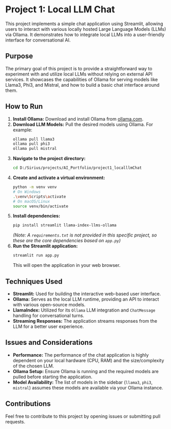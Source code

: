 # Project 1: Local LLM Chat

This project implements a simple chat application using Streamlit, allowing users to interact with various locally hosted Large Language Models (LLMs) via Ollama. It demonstrates how to integrate local LLMs into a user-friendly interface for conversational AI.

## Purpose

The primary goal of this project is to provide a straightforward way to experiment with and utilize local LLMs without relying on external API services. It showcases the capabilities of Ollama for serving models like Llama3, Phi3, and Mistral, and how to build a basic chat interface around them.

## How to Run

1.  **Install Ollama:**
    Download and install Ollama from [ollama.com](https://ollama.com/).
2.  **Download LLM Models:**
    Pull the desired models using Ollama. For example:
    ```bash
    ollama pull llama3
    ollama pull phi3
    ollama pull mistral
    ```
3.  **Navigate to the project directory:**
    ```bash
    cd D:/Sirius/projects/AI_Portfolio/project1_localllmChat
    ```
4.  **Create and activate a virtual environment:**
    ```bash
    python -m venv venv
    # On Windows
    .\venv\Scripts\activate
    # On macOS/Linux
    source venv/bin/activate
    ```
5.  **Install dependencies:**
    ```bash
    pip install streamlit llama-index-llms-ollama
    ```
    *(Note: A `requirements.txt` is not provided in this specific project, so these are the core dependencies based on `app.py`)*
6.  **Run the Streamlit application:**
    ```bash
    streamlit run app.py
    ```
    This will open the application in your web browser.

## Techniques Used

*   **Streamlit:** Used for building the interactive web-based user interface.
*   **Ollama:** Serves as the local LLM runtime, providing an API to interact with various open-source models.
*   **LlamaIndex:** Utilized for its `Ollama` LLM integration and `ChatMessage` handling for conversational turns.
*   **Streaming Responses:** The application streams responses from the LLM for a better user experience.

## Issues and Considerations

*   **Performance:** The performance of the chat application is highly dependent on your local hardware (CPU, RAM) and the size/complexity of the chosen LLM.
*   **Ollama Setup:** Ensure Ollama is running and the required models are pulled before starting the application.
*   **Model Availability:** The list of models in the sidebar (`llama3`, `phi3`, `mistral`) assumes these models are available via your Ollama instance.

## Contributions

Feel free to contribute to this project by opening issues or submitting pull requests.
